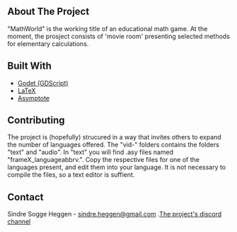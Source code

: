 ## About The Project
"MathWorld" is the working title of an educational math game. At the moment, the prosject consists of 'movie room' presenting
selected methods for elementary calculations.

## Built With
* [Godet (GDScript)](https://godotengine.org/)
* [LaTeX](https://www.latex-project.org/)
* [Asymptote](https://asymptote.sourceforge.io/)

## Contributing
The project is (hopefully) strucured in a way that invites others to expand the number of languages offered.
The "vid-" folders contains the folders "text" and "audio". In "text" you will find .asy files named "frameX_languageabbrv.". Copy the respective files for one of the languages present, and edit them into your 
language. It is not necessary to compile the files, so a text editor is suffient.

<!-- CONTACT -->
## Contact

Sindre Sogge Heggen - sindre.heggen@gmail.com
.[The project's discord channel](https://discord.com/channels/938334993191686174/1020401566060134440)
